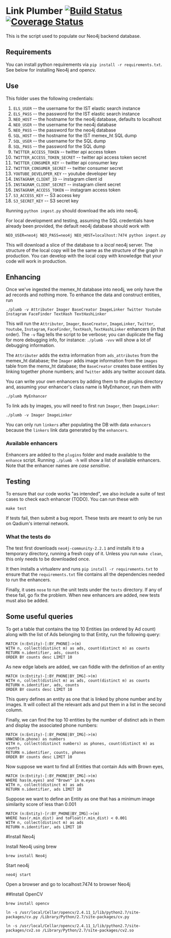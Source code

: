 # Link Plumber [![Build Status](https://travis-ci.org/qadium/plumb.svg)](https://travis-ci.org/qadium/plumb) [![Coverage Status](https://coveralls.io/repos/qadium/plumb/badge.svg)](https://coveralls.io/r/qadium/plumb)
This is the script used to populate our Neo4j backend database.

## Requirements
You can install python requirements via `pip install -r requirements.txt`.
See below for installing Neo4j and opencv.

## Use
This folder uses the following credentials:

1. `ELS_USER` -- the username for the IST elastic search instance
2. `ELS_PASS` -- the password for the IST elastic search instance
3. `NEO_HOST` -- the hostname for the neo4j database, defaults to localhost
4. `NEO_USER` -- the username for the neo4j database
5. `NEO_PASS` -- the password for the neo4j database
6. `SQL_HOST` -- the hostname for the IST memex_ht SQL dump
7. `SQL_USER` -- the username for the SQL dump
8. `SQL_PASS` -- the password for the SQL dump
9. `TWITTER_ACCESS_TOKEN` -- twitter api access token
10. `TWITTER_ACCESS_TOKEN_SECRET` -- twitter api access token secret
11. `TWITTER_CONSUMER_KEY` -- twitter api consumer key
12. `TWITTER_CONSUMER_SECRET` -- twitter consumer secret
13. `YOUTUBE_DEVELOPER_KEY` -- youtube developer key
14. `INSTAGRAM_CLIENT_ID` -- instagram client id
15. `INSTAGRAM_CLIENT_SECRET` -- instagram client secret
17. `INSTAGRAM_ACCESS_TOKEN` -- instagram access token
18. `S3_ACCESS_KEY` -- S3 access key
19. `S3_SECRET_KEY` -- S3 secret key


Running `python ingest.py` should download the ads into neo4j.

For local development and testing, assuming the SQL credentials have
already been provided, the default neo4j database should work with

    NEO_USER=neo4j NEO_PASS=neo4j NEO_HOST=localhost:7474 python ingest.py

This will download a slice of the database to a *local* neo4j server. The
structure of the local copy will be the same as the structure of the graph in
production. You can develop with the local copy with knowledge that your code
will work in production.

## Enhancing
Once we've ingested the memex_ht database into neo4j, we only have the ad records and nothing more. To enhance the data and construct entities, run

    ./plumb -v Attributer Imager BaseCreator ImageLinker Twitter Youtube Instagram FaceFinder TextHash TextHashLinker

This will run the `Attributer`, `Imager`, `BaseCreator`, `ImageLinker`, `Twitter`, `Youtube`, `Instagram`, `FaceFinder`, `TextHash`, `TextHashLinker` enhancers (in that order). The `-v` flag tells the script to be verbose; you can duplicate the flag for more debugging info, for instance: `./plumb -vvv` will show a lot of debugging information.

The `Attributer` adds the extra information from `ads_attributes` from the memex_ht database; the `Imager` adds image information from the `images` table from the memx_ht database; the `BaseCreator` creates base entities by linking together phone numbers; and `Twitter` adds any twitter account data.

You can write your own enhancers by adding them to the plugins directory and, assuming your enhancer's class name is MyEnhancer, run them with

    ./plumb MyEnhancer

To link ads by images, you will need to first run `Imager`, then `ImageLinker`:

    ./plumb -v Imager ImageLinker

You can only run `linkers` after populating the DB with data `enhancers` because the `linkers` link data generated by the `enhancers`.

### Available enhancers
Enhancers are added to the `plugins` folder and made available to the `enhance` script. Running `./plumb -h` will show a list of available enhancers. Note that the enhancer names are *case sensitive*.

## Testing
To ensure that our code works "as intended", we also include a suite of
test cases to check each enhancer (TODO). You can run these with

    make test

If tests fail, then submit a bug report. These tests are meant to only
be run on Qadium's internal network.

### What the tests do
The test first downloads `neo4j-community-2.2.1` and installs it to a
temporary directory, running a fresh copy of it. Unless you run `make clean`, this only needs to be downloaded once.

It then installs a virtualenv and runs `pip install -r requirements.txt`
to ensure that the `requirements.txt` file contains all the dependencies needed to run the enhancers.

Finally, it uses `nose` to run the unit tests under the `tests` directory. If any of these fail, go fix the problem. When new enhancers
are added, new tests must also be added.

## Some useful queries
To get a table that contains the top 10 Entities (as ordered by Ad count) along
with the list of Ads belonging to that Entity, run the following query:
```Cypher
MATCH (n:Entity)-[:BY_PHONE]->(m)
WITH n, collect(distinct m) as ads, count(distinct m) as counts
RETURN n.identifier, ads, counts
ORDER BY counts desc LIMIT 10
```

As new edge labels are added, we can fiddle with the definition of an entity
```Cypher
MATCH (n:Entity)-[:BY_PHONE|BY_IMG]->(m)
WITH n, collect(distinct m) as ads, count(distinct m) as counts
RETURN n.identifier, ads, counts
ORDER BY counts desc LIMIT 10
```
This query defines an entity as one that is linked by phone number and by images. It will collect all the relevant ads and put them in
a list in the second column.

Finally, we can find the top 10 entities by the number of distinct ads in them and display the associated phone numbers:
```Cypher
MATCH (n:Entity)-[:BY_PHONE|BY_IMG]->(m)
UNWIND(m.phone) as numbers
WITH n, collect(distinct numbers) as phones, count(distinct m) as counts
RETURN n.identifier, counts, phones
ORDER BY counts desc LIMIT 10
```

Now suppose we want to find all Entities that contain Ads with Brown eyes,
```Cypher
MATCH (n:Entity)-[:BY_PHONE|BY_IMG]->(m)
WHERE has(m.eyes) and "Brown" in m.eyes
WITH n, collect(distinct m) as ads
RETURN n.identifier, ads LIMIT 10
```

Suppose we want to define an Entity as one that has a minimum image similarity score of less than 0.001
```Cypher
MATCH (n:Entity)-[r:BY_PHONE|BY_IMG]->(m)
WHERE has(r.min_dist) and toFloat(r.min_dist) < 0.001
WITH n, collect(distinct m) as ads
RETURN n.identifier, ads LIMIT 10
```

#Install Neo4j

Install Neo4j using brew

`brew install Neo4j`

Start neo4j

`neo4j start`

Open a browser and go to localhost:7474 to browser Neo4j

##Install OpenCV

`brew install opencv`

`ln -s /usr/local/Cellar/opencv/2.4.11_1/lib/python2.7/site-packages/cv.py /Library/Python/2.7/site-packages/cv.py`

`ln -s /usr/local/Cellar/opencv/2.4.11_1/lib/python2.7/site-packages/cv2.so /Library/Python/2.7/site-packages/cv2.so`
